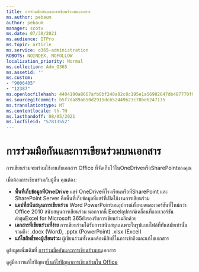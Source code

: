 ```yaml
---
title: การร่วมมือกันและการเขียนร่วมบนเอกสาร
ms.author: pebaum
author: pebaum
manager: scotv
ms.date: 07/30/2021
ms.audience: ITPro
ms.topic: article
ms.service: o365-administration
ROBOTS: NOINDEX, NOFOLLOW
localization_priority: Normal
ms.collection: Adm_O365
ms.assetid: ''
ms.custom:
- "9006405"
- "12387"
ms.openlocfilehash: 4404190a8667afb0bf248a82c8c195e1a56902647db487770f93888445182b2d
ms.sourcegitcommit: b5f7da89a650d2915dc652449623c78be6247175
ms.translationtype: MT
ms.contentlocale: th-TH
ms.lasthandoff: 08/05/2021
ms.locfileid: "57813552"
---
```

# <a name="document-collaboration-and-co-authoring"></a>การร่วมมือกันและการเขียนร่วมบนเอกสาร

การเขียนร่วมจะพร้อมใช้งานกับเอกสาร Office ที่จัดเก็บไว้ในOneDriveหรือSharePointของคุณ 

เมื่อต้องการเขียนร่วมกับผู้อื่น คุณต้อง:    

- **พื้นที่เก็บข้อมูลที่OneDrive** แชร์ OneDriveที่โรงเรียนหรือที่SharePoint และ SharePoint Server คือพื้นที่เก็บข้อมูลที่แชร์ที่เปิดใช้งานการเขียนร่วม
- **แอปที่สนับสนุนการเขียนร่วม** Word PowerPointบนอุปกรณ์ทั้งหมดและเวอร์ชันที่ใหม่กว่า Office 2010 สนับสนุนการเขียนร่วม นอกจากนี้ Excelอุปกรณ์เคลื่อนที่และเวอร์ชันล่าสุดExcel for Microsoft 365ยังรองรับการเขียนร่วมอีกด้วย
- **เอกสารที่เขียนร่วมที่ง่าย** การเขียนร่วมได้รับการสนับสนุนเฉพาะในรูปแบบไฟล์ที่ทันสมัยเท่านั้น รวมถึง: .docx (Word), .pptx (PowerPoint) .xlsx (Excel)
- **แก้ไขสิทธิ์ของผู้เขียนร่วม** ผู้เขียนร่วมทั้งหมดต้องมีสิทธิ์ในการเข้าถึงและแก้ไขเอกสาร

ดูข้อมูลเพิ่มเติมที่ [การร่วมมือกันและการเขียนร่วมบน](https://support.microsoft.com/office/document-collaboration-and-co-authoring-ee1509b4-1f6e-401e-b04a-782d26f564a4)เอกสาร

ดูคู่มือการแก้ไขปัญหา[ที่ แก้ไขปัญหาการเขียนร่วมใน Office](https://support.microsoft.com/office/troubleshoot-co-authoring-in-office-bd481512-3f3a-4b6d-b7eb-ebf9d3626ae7)

